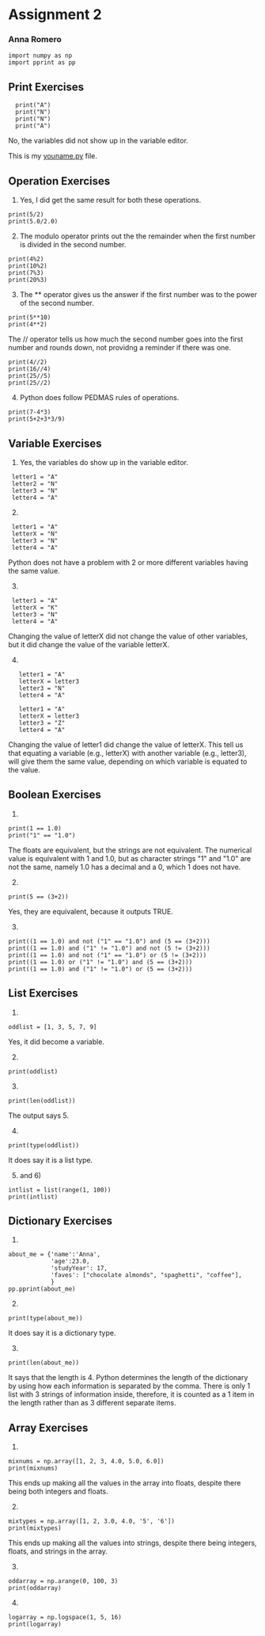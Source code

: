 # Assignment 2
### Anna Romero

```
import numpy as np
import pprint as pp
```

## Print Exercises
```
  print("A")
  print("N")
  print("N")
  print("A")
```
No, the variables did not show up in the variable editor.

This is my [youname.py](https://github.com/AnnaSLRomero/PSYCH505/blob/main/Assignment2/yourname.py) file.

## Operation Exercises

1) Yes, I did get the same result for both these operations.
```
print(5/2)
print(5.0/2.0)
```

2) The modulo operator prints out the the remainder when the first number is divided in the second number.
```
print(4%2)
print(10%2)
print(7%3)
print(20%3)
```

3) The ** operator gives us the answer if the first number was to the power of the second number.
```
print(5**10)
print(4**2)
```
The // operator tells us how much the second number goes into the first number and rounds down, not providng a reminder if there was one.
```
print(4//2)
print(16//4)
print(25//5)
print(25//2)
```

4) Python does follow PEDMAS rules of operations.
```
print(7-4*3)
print(5+2+3*3/9)
```

## Variable Exercises
1) Yes, the variables do show up in the variable editor.
  ```
   letter1 = "A"
   letter2 = "N"
   letter3 = "N"
   letter4 = "A"
  ```

2) 
  ```
   letter1 = "A"
   letterX = "N"
   letter3 = "N"
   letter4 = "A"
  ```
   Python does not have a problem with 2 or more different variables having the same value.

3) 
  ```
   letter1 = "A"
   letterX = "K"
   letter3 = "N"
   letter4 = "A"
  ```
Changing the value of letterX did not change the value of other variables, but it did change the value of the variable letterX.

4) 
```
   letter1 = "A"
   letterX = letter3
   letter3 = "N"
   letter4 = "A"
   
   letter1 = "A"
   letterX = letter3
   letter3 = "Z"
   letter4 = "A"
 ```
Changing the value of letter1 did change the value of letterX. This tell us that equating a variable (e.g., letterX) with another variable (e.g., letter3), will give them the same value, depending on which variable is equated to the value.
   
## Boolean Exercises
1)
```
print(1 == 1.0)
print("1" == "1.0")
```
The floats are equivalent, but the strings are not equivalent. The numerical value is equivalent with 1 and 1.0, but as character strings "1" and "1.0" are not the same, namely 1.0 has a decimal and a 0, which 1 does not have.

2)
```
print(5 == (3+2))
```
Yes, they are equivalent, because it outputs TRUE.

3)
```
print((1 == 1.0) and not ("1" == "1.0") and (5 == (3+2)))
print((1 == 1.0) and ("1" != "1.0") and not (5 != (3+2)))
print((1 == 1.0) and not ("1" == "1.0") or (5 != (3+2)))
print((1 == 1.0) or ("1" != "1.0") and (5 == (3+2)))
print((1 == 1.0) and ("1" != "1.0") or (5 == (3+2)))
```
## List Exercises

1)
```
oddlist = [1, 3, 5, 7, 9]
```
Yes, it did become a variable.

2)
```
print(oddlist)
```

3)
```
print(len(oddlist))
```
The output says 5.

4)
```
print(type(oddlist))
```
It does say it is a list type.

5) and 6)
```
intlist = list(range(1, 100))
print(intlist)
```
## Dictionary Exercises
1)
```
about_me = {'name':'Anna', 
            'age':23.0, 
            'studyYear': 17, 
            'faves': ["chocolate almonds", "spaghetti", "coffee"],
            }
pp.pprint(about_me)
```

2)
```
print(type(about_me))
```
It does say it is a dictionary type.

3)
```
print(len(about_me))
```
It says that the length is 4. Python determines the length of the dictionary by using how each information is separated by the comma. There is only 1 list with 3 strings of information inside, therefore, it is counted as a 1 item in the length rather than as 3 different separate items.

## Array Exercises
1)
```
mixnums = np.array([1, 2, 3, 4.0, 5.0, 6.0])
print(mixnums)
```
This ends up making all the values in the array into floats, despite there being both integers and floats.

2)
```
mixtypes = np.array([1, 2, 3.0, 4.0, '5', '6'])
print(mixtypes)
```
This ends up making all the values into strings, despite there being integers, floats, and strings in the array.

3)
```
oddarray = np.arange(0, 100, 3)
print(oddarray)
```
4)
```
logarray = np.logspace(1, 5, 16)
print(logarray)
```
